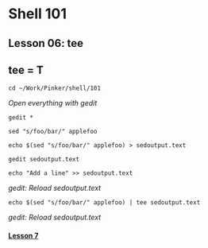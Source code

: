 # Shell 101
## Lesson 06: tee
## tee = T

`cd ~/Work/Pinker/shell/101`

*Open everything with gedit*

`gedit *`

`sed "s/foo/bar/" applefoo`

`echo $(sed "s/foo/bar/" applefoo) > sedoutput.text`

`gedit sedoutput.text`

`echo "Add a line" >> sedoutput.text`

*gedit: Reload sedoutput.text*

`echo $(sed "s/foo/bar/" applefoo) | tee sedoutput.text`

*gedit: Reload sedoutput.text*

#### [Lesson 7](https://github.com/inkVerb/pinker/blob/master/101-shell/Lesson-07.md)
